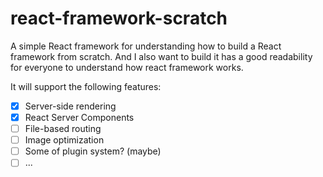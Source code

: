 # react-framework-scratch

A simple React framework for understanding how to build a React framework from scratch. And I also want to build it has a good readability for everyone to understand how react framework works.

It will support the following features:

- [x] Server-side rendering
- [x] React Server Components
- [ ] File-based routing
- [ ] Image optimization
- [ ] Some of plugin system? (maybe)
- [ ] ...
